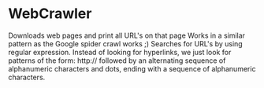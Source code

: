 # WebCrawler
Downloads web pages and print all URL's on that page
Works in a similar pattern as the Google spider crawl works ;)
Searches for URL's by using regular expression.
Instead of looking for hyperlinks, we just look for patterns of the form: http:// followed by an alternating sequence of alphanumeric characters and dots, ending with a sequence of alphanumeric characters.
